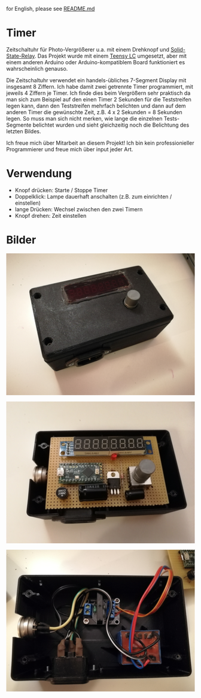 for English, please see [README.md](README.md)

# Timer
Zeitschaltuhr für Photo-Vergrößerer u.a. mit einem Drehknopf und [Solid-State-Relay](http://www.segor.de/#Q=SSR2A(Modul)&M=1). Das Projekt wurde mit einem
[Teensy LC](https://www.pjrc.com/teensy/teensyLC.html) umgesetzt, aber mit einem anderen Arduino oder Arduino-kompatiblem Board funktioniert es wahrscheinlich genauso.

Die Zeitschaltuhr verwendet ein handels-übliches 7-Segment Display mit insgesamt 8 Ziffern. Ich habe damit zwei getrennte Timer programmiert, mit jeweils 4 Ziffern je Timer. 
Ich finde dies beim Vergrößern sehr praktisch da man sich zum Beispiel auf den einen Timer 2 Sekunden für die Teststreifen legen kann, dann den Teststreifen mehrfach belichten 
und dann auf dem anderen Timer die gewünschte Zeit, z.B. 4 x 2 Sekunden = 8 Sekunden legen. So muss man sich nicht merken, wie lange die einzelnen Tests-Segmente belichtet wurden 
und sieht gleichzeitig noch die Belichtung des letzten Bildes.

Ich freue mich über Mitarbeit an diesem Projekt! Ich bin kein professionieller Programmierer und freue mich über input jeder Art.

# Verwendung
* Knopf drücken: Starte / Stoppe Timer
* Doppelklick: Lampe dauerhaft anschalten (z.B. zum einrichten / einstellen)
* lange Drücken: Wechsel zwischen den zwei Timern
* Knopf drehen: Zeit einstellen

# Bilder
![Zusammenbau](/doc/IMG_20200921_235534.jpg)

![Steuerungselektronik](/doc/IMG_20200922_000312.jpg)

![230V Elektronik](/doc/IMG_20200922_000351.jpg)
